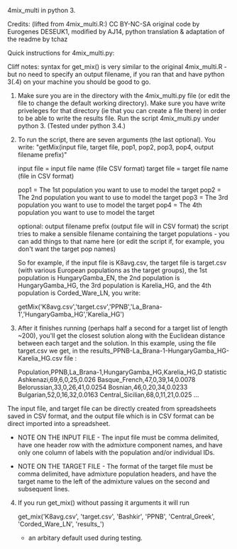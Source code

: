 
4mix_multi in python 3.

Credits: (lifted from 4mix_multi.R:) CC BY-NC-SA original code by Eurogenes DESEUK1, modified by AJ14, 
         python translation & adaptation of the readme by tchaz 

Quick instructions for 4mix_multi.py:

Cliff notes: syntax for get_mix() is very similar to the original 4mix_multi.R - but no need to specify an output filename,
if you ran that and have python 3(.4) on your machine you should be good to go.


1. Make sure you are in the directory with the 4mix_multi.py file (or edit the file to change the default working directory).
   Make sure you have write priveleges for that directory (ie that you can create a file there) in order to be able to write the results file.
   Run the script 4mix_multi.py under python 3. (Tested under python 3.4.)
   

2. To run the script, there are seven arguments (the last optional). You write:
   "getMix(input file, target file, pop1, pop2, pop3, pop4, output filename prefix)"
   
   input file  = input file name (file CSV format)
   target file = target file name (file in CSV format)
   
   pop1 = The 1st population you want to use to model the target
   pop2 = The 2nd population you want to use to model the target
   pop3 = The 3rd population you want to use to model the target
   pop4 = The 4th population you want to use to model the target

   optional: output filename prefix (output file will in CSV format) 
             the script tries to make a sensible filename containing the target populations
             - you can add things to that name here 
             (or edit the script if, for example, you don't want the target pop names)


   So for example, if the input file is K8avg.csv, the target file is target.csv (with various European populations as the target groups), 
   the 1st population is HungaryGamba_EN, 
   the 2nd population is HungaryGamba_HG, 
   the 3rd population is Karelia_HG, 
   and the 4th population is Corded_Ware_LN, you write:

   getMix('K8avg.csv','target.csv','PPNB','La_Brana-1','HungaryGamba_HG','Karelia_HG')


3. After it finishes running (perhaps half a second for a target list of length ~200), 
   you'll get the closest solution along with the Euclidean distance between each target and the solution. 
   In this example, using the file target.csv we get, in the results_PPNB-La_Brana-1-HungaryGamba_HG-Karelia_HG.csv file 
   : 
  
   Population,PPNB,La_Brana-1,HungaryGamba_HG,Karelia_HG,D statistic
   Ashkenazi,69,6,0,25,0.026
   Basque_French,47,0,39,14,0.0078
   Belorussian,33,0,26,41,0.0254
   Bosnian,46,0,20,34,0.0233
   Bulgarian,52,0,16,32,0.0163
   Central_Sicilian,68,0,11,21,0.025
   ...
   
  The input file, and target file can be directly created from spreadsheets 
  saved in CSV format, and the output file which is in CSV format can be 
  direct imported into a spreadsheet.


* NOTE ON THE INPUT FILE - The input file must be comma delimited,
  have one header row with the admixture component names, and have
  only one column of labels with the population and/or individual
  IDs.

* NOTE ON THE TARGET FILE - The format of the target file must be
  comma delimited, have admixture population headers, and have the
  target name to the left of the admixture values on the second
  and subsequent lines.


4. If you run get_mix() without passing it arguments it will run 

   get_mix('K8avg.csv', 'target.csv', 'Bashkir', 'PPNB', 'Central_Greek', 'Corded_Ware_LN', 'results_') 
   
   - an arbitary default used during testing.
